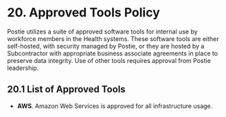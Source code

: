 # 20. Approved Tools Policy

Postie utilizes a suite of approved software tools for internal use by workforce members in the Health systems. These software tools are either self-hosted, with security managed by Postie, or they are hosted by a Subcontractor with appropriate business associate agreements in place to preserve data integrity. Use of other tools requires approval from Postie leadership.

## 20.1 List of Approved Tools

* **AWS**. Amazon Web Services is approved for all infrastructure usage.